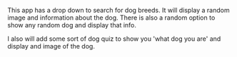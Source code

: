 This app has a drop down to search for dog breeds. It will display a random image and information about the dog. There is also a random option to show any random dog and display that info.

I also will add some sort of dog quiz to show you 'what dog you are' and display and image of the dog.